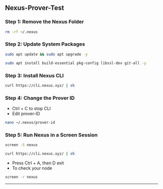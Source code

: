 ## Nexus-Prover-Test
### Step 1: Remove the Nexus Folder
```Bash
rm -rf ~/.nexus
```
### Step 2: Update System Packages
```Bash
sudo apt update && sudo apt upgrade -y
```
```Bash
sudo apt install build-essential pkg-config libssl-dev git-all -y
```
### Step 3: Install Nexus CLI
```Bash
curl https://cli.nexus.xyz/ | sh
```
### Step 4: Change the Prover ID
- Ctrl + C to stop CLI
- Edit prover-ID
```Bash
nano ~/.nexus/prover-id
```
### Step 5: Run Nexus in a Screen Session
```Bash
screen -S nexus 
```
```Bash
curl https://cli.nexus.xyz/ | sh
```
- Press Ctrl + A, then D exit
- To check your node
```Bash
screen -r nexus 
```

-----------------------------------------------------------------------------------------------




